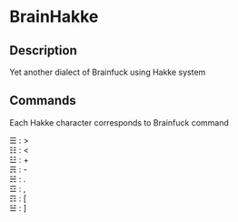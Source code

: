 # BrainHakke

## Description
Yet another dialect of Brainfuck using Hakke system

## Commands
Each Hakke character corresponds to Brainfuck command

☰ : >  
☷ : <  
☳ : +  
☴ : -  
☵ : .  
☲ : ,  
☶ : [  
☱ : ]  	

